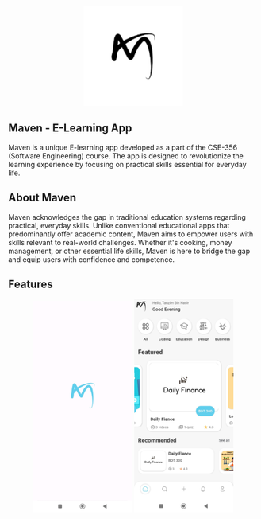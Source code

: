 <p align="center">
  <img src="https://raw.githubusercontent.com/Tanzimbn/Maven/master/images/logo.png" alt="Maven Logo" width="200"/>
</p>

## Maven - E-Learning App

Maven is a unique E-learning app developed as a part of the CSE-356 (Software Engineering) course. The app is designed to revolutionize the learning experience by focusing on practical skills essential for everyday life.

## About Maven

Maven acknowledges the gap in traditional education systems regarding practical, everyday skills. Unlike conventional educational apps that predominantly offer academic content, Maven aims to empower users with skills relevant to real-world challenges. Whether it's cooking, money management, or other essential life skills, Maven is here to bridge the gap and equip users with confidence and competence.

## Features
<p align="center">
  <img src="https://raw.githubusercontent.com/Tanzimbn/Maven/master/images/splash.jpg" alt="Maven splash" width="200"/>
  <img src="https://raw.githubusercontent.com/Tanzimbn/Maven/master/images/home.jpg" alt="Maven home" width="200"/>
</p>
